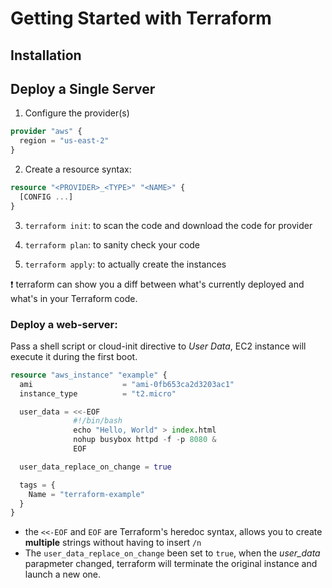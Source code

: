 # Getting Started with Terraform

## Installation

## Deploy a Single Server

1. Configure the provider(s)

```tf
provider "aws" {
  region = "us-east-2"
}
```

2. Create a resource syntax:

```tf
resource "<PROVIDER>_<TYPE>" "<NAME>" {
  [CONFIG ...]
}
```

3. `terraform init`: to scan the code and download the code for provider

4. `terraform plan`: to sanity check your code

5. `terraform apply`: to actually create the instances

:exclamation: terraform can show you a diff between what's currently deployed and what's in your Terraform code.

### Deploy a web-server:
 
Pass a shell script or cloud-init directive to _User Data_, EC2 instance will execute it during the first boot.

```tf
resource "aws_instance" "example" {
  ami                    = "ami-0fb653ca2d3203ac1"
  instance_type          = "t2.micro"

  user_data = <<-EOF
              #!/bin/bash
              echo "Hello, World" > index.html
              nohup busybox httpd -f -p 8080 &
              EOF

  user_data_replace_on_change = true

  tags = {
    Name = "terraform-example"
  }
}
```

- the `<<-EOF` and `EOF` are Terraform's heredoc syntax, allows you to create __multiple__ strings without having to insert `/n`
- The `user_data_replace_on_change` been set to `true`, when the _user_data_ parapmeter changed, terraform will terminate the original instance and launch a new one.

